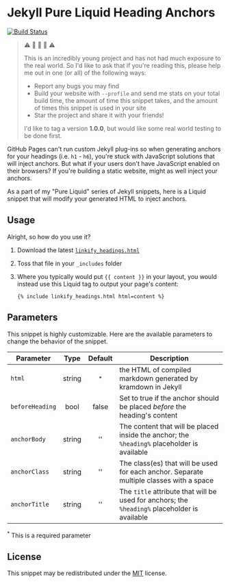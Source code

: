 # Jekyll Pure Liquid Heading Anchors

[![Build Status](https://travis-ci.com/allejo/jekyll-headings.svg?branch=master)](https://travis-ci.com/allejo/jekyll-headings)

> :warning: :construction: :construction: :construction: :warning:
>
> This is an incredibly young project and has not had much exposure to the real world. So I'd like to ask that if you're reading this, please help me out in one (or all) of the following ways:
>
> - Report any bugs you may find
> - Build your website with `--profile` and send me stats on your total build time, the amount of time this snippet takes, and the amount of times this snippet is used in your site
> - Star the project and share it with your friends!
>
> I'd like to tag a version **1.0.0**, but would like some real world testing to be done first.

GitHub Pages can't run custom Jekyll plug-ins so when generating anchors for your headings (i.e. `h1` - `h6`), you're stuck with JavaScript solutions that will inject anchors. But what if your users don't have JavaScript enabled on their browsers? If you're building a static website, might as well inject your anchors.

As a part of my "Pure Liquid" series of Jekyll snippets, here is a Liquid snippet that will modify your generated HTML to inject anchors.

## Usage

Alright, so how do you use it?

1. Download the latest [`linkify_headings.html`](_includes/linkify_headings.html)
2. Toss that file in your `_includes` folder
3. Where you typically would put `{{ content }}` in your layout, you would instead use this Liquid tag to output your page's content:

   ```liquid
   {% include linkify_headings.html html=content %}
   ```

## Parameters

This snippet is highly customizable. Here are the available parameters to change the behavior of the snippet.

| Parameter       |  Type  | Default | Description |
| --------------  | :----: | :-----: | ----------- |
| `html`          | string | <sup>*</sup> | the HTML of compiled markdown generated by kramdown in Jekyll |
| `beforeHeading` | bool   | false | Set to true if the anchor should be placed _before_ the heading's content |
| `anchorBody`    | string | ''    |  The content that will be placed inside the anchor; the `%heading%` placeholder is available
| `anchorClass`   | string | ''    |  The class(es) that will be used for each anchor. Separate multiple classes with a space
| `anchorTitle`   | string | ''    |  The `title` attribute that will be used for anchors; the `%heading%` placeholder is available

<sup>*</sup> This is a required parameter

## License

This snippet may be redistributed under the [MIT](LICENSE.md) license.
